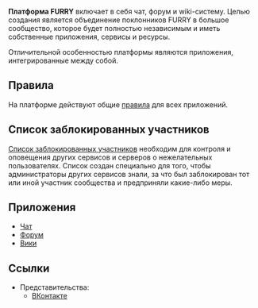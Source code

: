 **Платформа FURRY** включает в себя чат, форум и wiki-систему. Целью создания является объединение поклонников FURRY в большое сообщество, которое будет полностью независимым и иметь собственные приложения, сервисы и ресурсы.

Отличительной особенностью платформы являются приложения, интегрированные между собой.

## Правила

На платформе действуют общие [правила](https://metainfo.github.io/rules/) для всех приложений.

## Список заблокированных участников

[Список заблокированных участников](https://github.com/metainfo/bans) необходим для контроля и оповещения других сервисов и серверов о нежелательных пользователях. Список создан специально для того, чтобы администраторы других сервисов знали, за что был заблокирован тот или иной участник сообщества и предприняли какие-либо меры.

## Приложения

- [Чат](chat)
- [Форум](forum)
- [Вики](wiki)

## Ссылки

- Представительства:
  - [ВКонтакте](https://vk.com/public141977955)